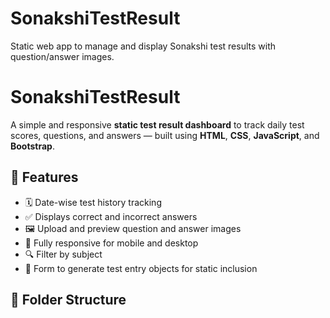 # SonakshiTestResult
Static web app to manage and display Sonakshi test results with question/answer images.
# SonakshiTestResult

A simple and responsive **static test result dashboard** to track daily test scores, questions, and answers — built using **HTML**, **CSS**, **JavaScript**, and **Bootstrap**.

## 📌 Features

- 🗓️ Date-wise test history tracking
- ✅ Displays correct and incorrect answers
- 🖼️ Upload and preview question and answer images
- 📱 Fully responsive for mobile and desktop
- 🔍 Filter by subject
- 📝 Form to generate test entry objects for static inclusion

## 📁 Folder Structure

